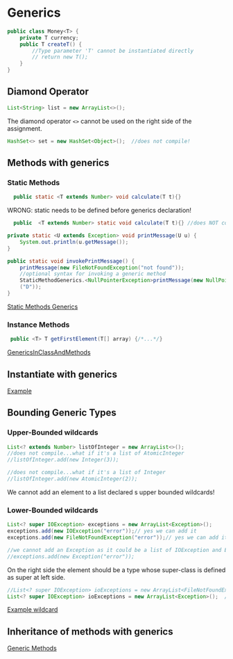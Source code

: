 # Generics
````java
public class Money<T> {
    private T currency;
    public T createT() {
        //Type parameter 'T' cannot be instantiated directly
        // return new T();
    }
}
````
## Diamond Operator
```java
List<String> list = new ArrayList<>();
```
The diamond operator `<>` cannot be used on the right side of the assignment.

```java
HashSet<> set = new HashSet<Object>();  //does not compile!
```

## Methods with generics
### Static Methods
```java
  public static <T extends Number> void calculate(T t){}
```
WRONG: static needs to be defined before generics declaration!
```java
  public  <T extends Number> static void calculate(T t){} //does NOT compile
```

```java
private static <U extends Exception> void printMessage(U u) {
    System.out.println(u.getMessage());
}

public static void invokePrintMessage() {
    printMessage(new FileNotFoundException("not found"));
    //optional syntax for invoking a generic method
    StaticMethodGenerics.<NullPointerException>printMessage(new NullPointerException
    ("D"));
}
```
[Static Methods Generics](../src/main/java/org/enricogiurin/ocp17/book/ch9/generics/StaticMethodGenerics.java)
### Instance Methods
```java
 public <T> T getFirstElement(T[] array) {/*...*/}
```

[GenericsInClassAndMethods](../src/main/java/org/enricogiurin/ocp17/book/ch9/generics/GenericsInClassAndMethods.java)
## Instantiate with generics
[Example](../src/main/java/org/enricogiurin/ocp17/book/ch9/generics/InstantiateClassWithGenerics.java)
## Bounding Generic Types
### Upper-Bounded wildcards

```java
List<? extends Number> listOfInteger = new ArrayList<>();
//does not compile...what if it's a list of AtomicInteger
//listOfInteger.add(new Integer(3));  

//does not compile...what if it's a list of Integer
//listOfInteger.add(new AtomicInteger(2)); 
```
We cannot add an element to a list declared s upper bounded wildcards!

### Lower-Bounded wildcards

```java
List<? super IOException> exceptions = new ArrayList<Exception>();
exceptions.add(new IOException("error"));// yes we can add it
exceptions.add(new FileNotFoundException("error"));// yes we can add it

//we cannot add an Exception as it could be a list of IOException and Exception is not an IOException
//exceptions.add(new Exception("error"));
```
On the right side the element should be a type whose super-class is defined as super at left side.

```java
//List<? super IOException> ioExceptions = new ArrayList<FileNotFoundException>();  //does NOT compile
List<? super IOException> ioExceptions = new ArrayList<Exception>();  //compiles
```

[Example wildcard](../src/main/java/org/enricogiurin/ocp17/book/ch9/generics/CollectionsOfGenericsWithWildcard.java)

## Inheritance of methods with generics
[Generic Methods](../src/main/java/org/enricogiurin/ocp17/book/ch9/generics/ComplexInheritanceWithGenerics.java)
